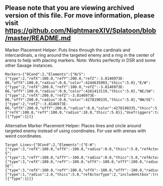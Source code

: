 ## Please note that you are viewing archived version of this file. For move information, please visit https://github.com/NightmareXIV/Splatoon/blob/master/README.md


Marker Placement Helper: Puts lines through the cardinals and intercardinals, a ring around the targeted enemy and a ring in the center of arena to help with placing markers.
Note: Works perfectly in DSR and some other Savage instances.
```
Markers~{"DCond":2,"Elements":{"N/S":{"type":2,"refX":100.0,"refY":200.0,"refZ":-3.8146973E-06,"offX":100.0,"radius":0.0,"color":4244635903,"thicc":5.0},"E/W":{"type":2,"refX":200.0,"refY":100.0,"refZ":-3.8146973E-06,"offY":100.0,"radius":0.0,"color":4261413119,"thicc":5.0},"NE/SW":{"type":2,"refX":200.0,"refZ":-3.8146973E-06,"offY":200.0,"radius":0.0,"color":4278190335,"thicc":5.0},"NW/SE":{"type":2,"refZ":-3.8146973E-06,"offX":200.0,"offY":200.0,"radius":0.0,"color":4278190335,"thicc":5.0},"Center":{"refX":100.0,"refY":100.0,"radius":10.0,"thicc":5.0}},"UseTriggers":true,"Triggers":[{"Type":1}]}
```

Alternative Marker Placement Helper: Places lines and circle around targeted enemy instead of using coordinates. For use with arenas with weird coordinates.
```
Target Lines~{"DCond":2,"Elements":{"E-W":{"type":3,"refX":100.0,"offX":-100.0,"radius":0.0,"thicc":5.0,"refActorType":2},"N-S":{"type":3,"refY":100.0,"offY":-100.0,"radius":0.0,"thicc":5.0,"refActorType":2},"NE/SW":{"type":3,"refX":100.0,"refY":-100.0,"offX":-100.0,"offY":100.0,"radius":0.0,"thicc":5.0,"refActorType":2},"NW-SE":{"type":3,"refX":100.0,"refY":100.0,"offX":-100.0,"offY":-100.0,"radius":0.0,"thicc":5.0,"refActorType":2},"Ring":{"type":1,"radius":2.0,"thicc":5.0,"refActorType":2,"includeHitbox":true}},"UseTriggers":true,"Triggers":[{"Type":1}]}
```
